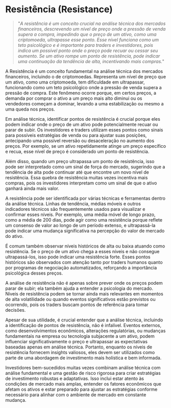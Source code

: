 # Resistência (Resistance)

>"*A resistência é um conceito crucial na análise técnica dos mercados financeiros, descrevendo um nível de preço onde a pressão de venda supera a compra, impedindo que o preço de um ativo, como uma criptomoeda, ultrapasse esse ponto. Esse nível funciona como um teto psicológico e é importante para traders e investidores, pois indica um possível ponto onde o preço pode recuar ou cessar seu aumento. Se um ativo rompe um ponto de resistência, pode indicar uma continuação da tendência de alta, incentivando mais compras.*"

A Resistência é um conceito fundamental na análise técnica dos mercados financeiros, incluindo o de criptomoedas. Representa um nível de preço que um ativo, como uma criptomoeda, tem dificuldade em ultrapassar, funcionando como um teto psicológico onde a pressão de venda supera a pressão de compra. Este fenômeno ocorre porque, em certos preços, a demanda por comprar o ativo a um preço mais alto diminui ou os vendedores começam a dominar, levando a uma estabilização ou mesmo a uma queda nos preços.

Em análise técnica, identificar pontos de resistência é crucial porque eles podem indicar onde o preço de um ativo pode potencialmente recuar ou parar de subir. Os investidores e traders utilizam esses pontos como sinais para possíveis estratégias de venda ou para ajustar suas posições, antecipando uma possível reversão ou desaceleração no aumento dos preços. Por exemplo, se um ativo repetidamente atinge um preço específico e recua, esse nível de preço é considerado um ponto de resistência.

Além disso, quando um preço ultrapassa um ponto de resistência, isso pode ser interpretado como um sinal de força do mercado, sugerindo que a tendência de alta pode continuar até que encontre um novo nível de resistência. Essa quebra de resistência muitas vezes incentiva mais compras, pois os investidores interpretam como um sinal de que o ativo ganhará ainda mais valor.

A resistência pode ser identificada por várias técnicas e ferramentas dentro da análise técnica. Linhas de tendência, médias móveis e outros indicadores técnicos são frequentemente usados para visualizar e confirmar esses níveis. Por exemplo, uma média móvel de longo prazo, como a média de 200 dias, pode agir como uma resistência porque reflete um consenso de valor ao longo de um período extenso, e ultrapassá-la pode indicar uma mudança significativa na percepção do valor de mercado do ativo.

É comum também observar níveis históricos de alta ou baixa atuando como resistência. Se o preço de um ativo chega a esses níveis e não consegue ultrapassá-los, isso pode indicar uma resistência forte. Esses pontos históricos são observados com atenção tanto por traders humanos quanto por programas de negociação automatizados, reforçando a importância psicológica desses preços.

A análise de resistência não é apenas sobre prever onde os preços podem parar de subir; ela também ajuda a entender a psicologia do mercado. Níveis de resistência podem se tornar ainda mais relevantes em momentos de alta volatilidade ou quando eventos significativos estão previstos ou ocorrendo, pois os traders buscam pontos de referência para tomar decisões.

Apesar de sua utilidade, é crucial entender que a análise técnica, incluindo a identificação de pontos de resistência, não é infalível. Eventos externos, como desenvolvimentos econômicos, alterações regulatórias, ou mudanças fundamentais na empresa ou tecnologia subjacente a um ativo, podem influenciar significativamente o preço e ultrapassar as expectativas baseadas apenas em análise técnica. Portanto, enquanto os níveis de resistência fornecem insights valiosos, eles devem ser utilizados como parte de uma abordagem de investimento mais holística e bem informada.

Investidores bem-sucedidos muitas vezes combinam análise técnica com análise fundamental e uma gestão de risco rigorosa para criar estratégias de investimento robustas e adaptativas. Isso inclui estar atento às condições de mercado mais amplas, entender os fatores econômicos que afetam os ativos e estar preparado para ajustar as estratégias conforme necessário para alinhar com o ambiente de mercado em constante mudança.